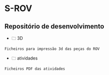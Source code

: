 # S-ROV #

## Repositório de desenvolvimento ##

* 🗀 3D
```
Ficheiros para impressão 3d das peças do ROV
```
* 🗀 atividades
```
Ficheiros PDF das atividades
```